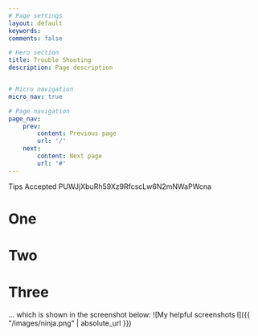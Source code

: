 ```yaml
---
# Page settings
layout: default
keywords:
comments: false

# Hero section
title: Trouble Shooting
description: Page description


# Micro navigation
micro_nav: true

# Page navigation
page_nav:
    prev:
        content: Previous page
        url: '/'
    next:
        content: Next page
        url: '#'
---
```



Tips Accepted PUWJjXbuRh59Xz9RfcscLw6N2mNWaPWcna

# One
# Two
# Three

... which is shown in the screenshot below:
![My helpful screenshots l]({{ "/images/ninja.png" | absolute_url }})




